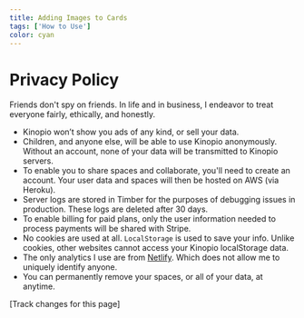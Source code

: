 ```yaml
---
title: Adding Images to Cards
tags: ['How to Use']
color: cyan
---
```

# Privacy Policy

Friends don't spy on friends. In life and in business, I endeavor to treat everyone fairly, ethically, and honestly.

- Kinopio won’t show you ads of any kind, or sell your data.
- Children, and anyone else, will be able to use Kinopio anonymously. Without an account, none of your data will be transmitted to Kinopio servers.
- To enable you to share spaces and collaborate, you'll need to create an account. Your user data and spaces will then be hosted on AWS (via Heroku).
- Server logs are stored in Timber for the purposes of debugging issues in production. These logs are deleted after 30 days.
- To enable billing for paid plans, only the user information needed to process payments will be shared with Stripe.
- No cookies are used at all. `LocalStorage` is used to save your info. Unlike cookies, other websites cannot access your Kinopio localStorage data.
- The only analytics I use are from [Netlify](https://www.netlify.com/products/analytics/). Which does not allow me to uniquely identify anyone.
- You can permanently remove your spaces, or all of your data, at anytime.

[Track changes for this page]